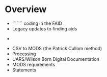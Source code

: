 # Overview

- ```<digfolder>```` coding in the FAID
- Legacy updates to finding aids
- ```<processinfo> Example Statements
- CSV to MODS (the Patrick Cullom method)
- Processing
- UARS/Wilson Born Digital Documentation
- MODS requirements
- Statements

